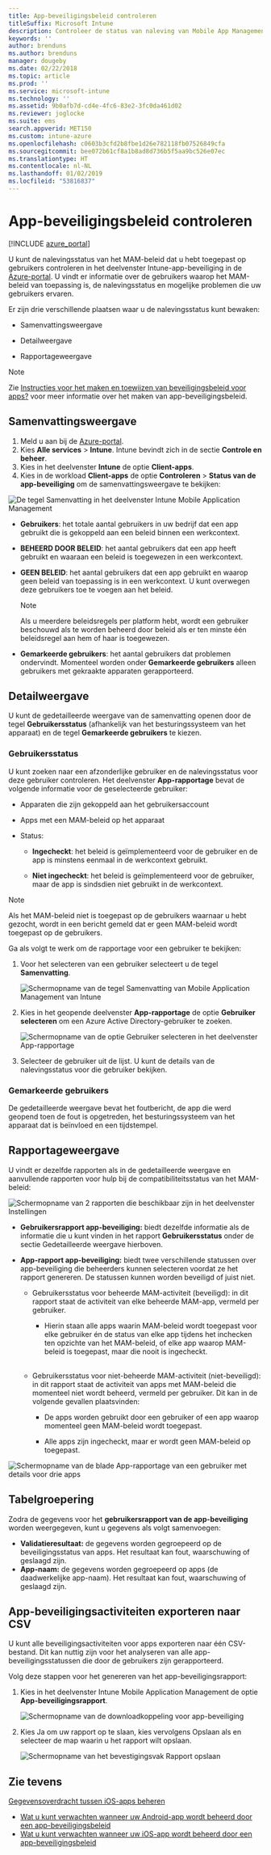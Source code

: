 ```yaml
---
title: App-beveiligingsbeleid controleren
titleSuffix: Microsoft Intune
description: Controleer de status van naleving van Mobile App Management-beleid in Intune.
keywords: ''
author: brenduns
ms.author: brenduns
manager: dougeby
ms.date: 02/22/2018
ms.topic: article
ms.prod: ''
ms.service: microsoft-intune
ms.technology: ''
ms.assetid: 9b0afb7d-cd4e-4fc6-83e2-3fc0da461d02
ms.reviewer: joglocke
ms.suite: ems
search.appverid: MET150
ms.custom: intune-azure
ms.openlocfilehash: c0603b3cfd2b8fbe1d26e782118fb07526849cfa
ms.sourcegitcommit: bee072b61cf8a1b8ad8d736b5f5aa9bc526e07ec
ms.translationtype: HT
ms.contentlocale: nl-NL
ms.lasthandoff: 01/02/2019
ms.locfileid: "53816837"
---
```

# <a name="how-to-monitor-app-protection-policies"></a>App-beveiligingsbeleid controleren
[!INCLUDE [azure_portal](./includes/azure_portal.md)]

U kunt de nalevingsstatus van het MAM-beleid dat u hebt toegepast op gebruikers controleren in het deelvenster Intune-app-beveiliging in de [Azure-portal](https://portal.azure.com). U vindt er informatie over de gebruikers waarop het MAM-beleid van toepassing is, de nalevingsstatus en mogelijke problemen die uw gebruikers ervaren.

Er zijn drie verschillende plaatsen waar u de nalevingsstatus kunt bewaken:

-   Samenvattingsweergave

-   Detailweergave

-   Rapportageweergave

> [!NOTE]
> Zie [Instructies voor het maken en toewijzen van beveiligingsbeleid voor apps?](app-protection-policies.md) voor meer informatie over het maken van app-beveiligingsbeleid.

## <a name="summary-view"></a>Samenvattingsweergave

1. Meld u aan bij de [Azure-portal](https://portal.azure.com).
2. Kies **Alle services** > **Intune**. Intune bevindt zich in de sectie **Controle en beheer**.
3. Kies in het deelvenster **Intune** de optie **Client-apps**.
4. Kies in de workload **Client-apps** de optie **Controleren** > **Status van de app-beveiliging** om de samenvattingsweergave te bekijken:

![De tegel Samenvatting in het deelvenster Intune Mobile Application Management](./media/app-protection-user-status-summary.png)

-   **Gebruikers**: het totale aantal gebruikers in uw bedrijf dat een app gebruikt die is gekoppeld aan een beleid binnen een werkcontext.

-   **BEHEERD DOOR BELEID**: het aantal gebruikers dat een app heeft gebruikt en waaraan een beleid is toegewezen in een werkcontext.

-   **GEEN BELEID**: het aantal gebruikers dat een app gebruikt en waarop geen beleid van toepassing is in een werkcontext. U kunt overwegen deze gebruikers toe te voegen aan het beleid.
    > [!NOTE]
    > Als u meerdere beleidsregels per platform hebt, wordt een gebruiker beschouwd als te worden beheerd door beleid als er ten minste één beleidsregel aan hem of haar is toegewezen.

- **Gemarkeerde gebruikers**: het aantal gebruikers dat problemen ondervindt. Momenteel worden onder **Gemarkeerde gebruikers** alleen gebruikers met gekraakte apparaten gerapporteerd.


## <a name="detailed-view"></a>Detailweergave
U kunt de gedetailleerde weergave van de samenvatting openen door de tegel **Gebruikersstatus** (afhankelijk van het besturingssysteem van het apparaat) en de tegel **Gemarkeerde gebruikers** te kiezen.

### <a name="user-status"></a>Gebruikersstatus
U kunt zoeken naar een afzonderlijke gebruiker en de nalevingsstatus voor deze gebruiker controleren. Het deelvenster **App-rapportage** bevat de volgende informatie voor de geselecteerde gebruiker:
- Apparaten die zijn gekoppeld aan het gebruikersaccount

- Apps met een MAM-beleid op het apparaat

- Status:

  - **Ingecheckt**: het beleid is geïmplementeerd voor de gebruiker en de app is minstens eenmaal in de werkcontext gebruikt.

  - **Niet ingecheckt**: het beleid is geïmplementeerd voor de gebruiker, maar de app is sindsdien niet gebruikt in de werkcontext.

>[!NOTE]
> Als het MAM-beleid niet is toegepast op de gebruikers waarnaar u hebt gezocht, wordt in een bericht gemeld dat er geen MAM-beleid wordt toegepast op de gebruikers.

Ga als volgt te werk om de rapportage voor een gebruiker te bekijken:

1.  Voor het selecteren van een gebruiker selecteert u de tegel **Samenvatting**.

    ![Schermopname van de tegel Samenvatting van Mobile Application Management van Intune](./media/MAM-reporting-6.png)

2. Kies in het geopende deelvenster **App-rapportage** de optie **Gebruiker selecteren** om een Azure Active Directory-gebruiker te zoeken.

    ![Schermopname van de optie Gebruiker selecteren in het deelvenster App-rapportage](./media/MAM-reporting-2.png)

3. Selecteer de gebruiker uit de lijst. U kunt de details van de nalevingsstatus voor die gebruiker bekijken.

### <a name="flagged-users"></a>Gemarkeerde gebruikers
De gedetailleerde weergave bevat het foutbericht, de app die werd geopend toen de fout is opgetreden, het besturingssysteem van het apparaat dat is beïnvloed en een tijdstempel.

## <a name="reporting-view"></a>Rapportageweergave

U vindt er dezelfde rapporten als in de gedetailleerde weergave en aanvullende rapporten voor hulp bij de compatibiliteitsstatus van het MAM-beleid:

![Schermopname van 2 rapporten die beschikbaar zijn in het deelvenster Instellingen](./media/MAM-reporting-7.png)

-   **Gebruikersrapport app-beveiliging:** biedt dezelfde informatie als de informatie die u kunt vinden in het rapport **Gebruikersstatus** onder de sectie Gedetailleerde weergave hierboven.

-   **App-rapport app-beveiliging:** biedt twee verschillende statussen over app-beveiliging die beheerders kunnen selecteren voordat ze het rapport genereren. De statussen kunnen worden beveiligd of juist niet.

    -   Gebruikersstatus voor beheerde MAM-activiteit (beveiligd): in dit rapport staat de activiteit van elke beheerde MAM-app, vermeld per gebruiker.

        -   Hierin staan alle apps waarin MAM-beleid wordt toegepast voor elke gebruiker én de status van elke app tijdens het inchecken ten opzichte van het MAM-beleid, of elke app waarop MAM-beleid is toegepast, maar die nooit is ingecheckt.
<br></br>
    -   Gebruikersstatus voor niet-beheerde MAM-activiteit (niet-beveiligd): in dit rapport staat de activiteit van apps met MAM-beleid die momenteel niet wordt beheerd, vermeld per gebruiker. Dit kan in de volgende gevallen plaatsvinden:

        -   De apps worden gebruikt door een gebruiker of een app waarop momenteel geen MAM-beleid wordt toegepast.

        -   Alle apps zijn ingecheckt, maar er wordt geen MAM-beleid op toegepast.

![Schermopname van de blade App-rapportage van een gebruiker met details voor drie apps](./media/MAM-reporting-4.png)

## <a name="table-grouping"></a>Tabelgroepering

Zodra de gegevens voor het **gebruikersrapport van de app-beveiliging** worden weergegeven, kunt u gegevens als volgt samenvoegen:

- **Validatieresultaat:** de gegevens worden gegroepeerd op de beveiligingsstatus van apps. Het resultaat kan fout, waarschuwing of geslaagd zijn.
- **App-naam:** de gegevens worden gegroepeerd op apps (de daadwerkelijke app-naam). Het resultaat kan fout, waarschuwing of geslaagd zijn.

## <a name="export-app-protection-activities-to-csv"></a>App-beveiligingsactiviteiten exporteren naar CSV

U kunt alle beveiligingsactiviteiten voor apps exporteren naar één CSV-bestand. Dit kan nuttig zijn voor het analyseren van alle app-beveiligingsstatussen die door de gebruikers zijn gerapporteerd.

Volg deze stappen voor het genereren van het app-beveiligingsrapport:

1. Kies in het deelvenster Intune Mobile Application Management de optie **App-beveiligingsrapport**.

    ![Schermopname van de downloadkoppeling voor app-beveiliging](./media/app-protection-report-csv-2.png)

2. Kies Ja om uw rapport op te slaan, kies vervolgens Opslaan als en selecteer de map waarin u het rapport wilt opslaan.

    ![Schermopname van het bevestigingsvak Rapport opslaan](./media/app-protection-report-csv-1.png)

## <a name="see-also"></a>Zie tevens
[Gegevensoverdracht tussen iOS-apps beheren](data-transfer-between-apps-manage-ios.md)

* [Wat u kunt verwachten wanneer uw Android-app wordt beheerd door een app-beveiligingsbeleid](app-protection-enabled-apps-android.md)
* [Wat u kunt verwachten wanneer uw iOS-app wordt beheerd door een app-beveiligingsbeleid](app-protection-enabled-apps-ios.md)
